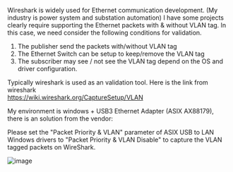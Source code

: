 Wireshark is widely used for Ethernet communication development. (My industry is power system and substation automation) I have some projects clearly require supporting the Ethernet packets with & without VLAN tag.  In this case, we need consider the following conditions for validation.  
1. The publisher send the packets with/without VLAN tag  
2. The Ethernet Switch can be setup to keep/remove the VLAN tag  
3. The subscriber may see / not see the VLAN tag depend on the OS and driver configuration.  

Typically wireshark is used as an validation tool. Here is the link from wireshark  
https://wiki.wireshark.org/CaptureSetup/VLAN  

My environment is windows + USB3 Ethernet Adapter (ASIX AX88179), there is an solution from the vendor:  


Please set the "Packet Priority & VLAN" parameter of ASIX USB to LAN Windows drivers to "Packet Priority & VLAN Disable" to capture the VLAN tagged packets on WireShark.

![image](https://user-images.githubusercontent.com/17861461/157847624-49aef5cd-306b-429c-9bac-7a65c0dde9ec.png)
